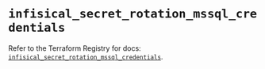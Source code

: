 # `infisical_secret_rotation_mssql_credentials`

Refer to the Terraform Registry for docs: [`infisical_secret_rotation_mssql_credentials`](https://registry.terraform.io/providers/infisical/infisical/0.15.41/docs/resources/secret_rotation_mssql_credentials).
